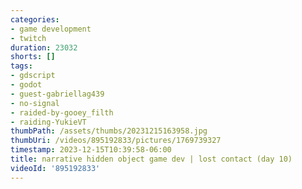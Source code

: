 ```yaml
---
categories:
- game development
- twitch
duration: 23032
shorts: []
tags:
- gdscript
- godot
- guest-gabriellag439
- no-signal
- raided-by-gooey_filth
- raiding-YukieVT
thumbPath: /assets/thumbs/20231215163958.jpg
thumbUri: /videos/895192833/pictures/1769739327
timestamp: 2023-12-15T10:39:58-06:00
title: narrative hidden object game dev | lost contact (day 10)
videoId: '895192833'
---
```


